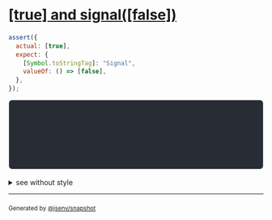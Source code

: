 # [[true] and signal([false])](../../wrapped_value.test.js#L239)

```js
assert({
  actual: [true],
  expect: {
    [Symbol.toStringTag]: "Signal",
    valueOf: () => [false],
  },
});
```

![img](throw.svg)

<details>
  <summary>see without style</summary>

```console
AssertionError: actual and expect are different

actual: [
  true,
]
expect: Signal([
  false,
])
```

</details>


---

<sub>
  Generated by <a href="https://github.com/jsenv/core/tree/main/packages/independent/snapshot">@jsenv/snapshot</a>
</sub>
